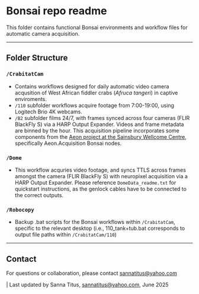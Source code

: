 # Bonsai repo readme

This folder contains functional Bonsai environments and workflow files for automatic camera acquisition. 

---

## Folder Structure

### `/CrabitatCam`
- Contains workflows designed for daily automatic video camera acqusition of West African fiddler crabs (*Afruca tangeri*) in captive enviroments.
- `/110` subfolder workflows acquire footage from 7:00-19:00, using Logitech Brio 4K webcams.
- `/B2` subfolder films 24/7, with frames synced across four cameras (FLIR BlackFly S) via a HARP Output Expander. Videos and frame metadata are binned by the hour. This acquisition pipeline incorporates some components from the [Aeon project at the Sainsbury Wellcome Centre](https://github.com/SainsburyWellcomeCentre/aeon_acquisition), specifically Aeon.Acquisition Bonsai nodes.

  
### `/Dome`
- This workflow acquries video footage, and syncs TTLS across frames amongst the camera (FLIR BlackFly S) with neuropixel acquisition via a HARP Output Expander. Please reference `DomeData_readme.txt` for quickstart instructions, as the genlock cables have to be connected to the correct outputs.

  
### `/Robocopy`
- Backup .bat scripts for the Bonsai workflows within `/CrabitatCam`, specific to the relevant desktop (i.e., 110_tank+tub.bat corresponds to output file paths within `/CrabitatCam/110`)

- ---

## Contact

For questions or collaboration, please contact sannatitus@yahoo.com

| Last updated by Sanna Titus, sannatitus@yahoo.com, June 2025 
